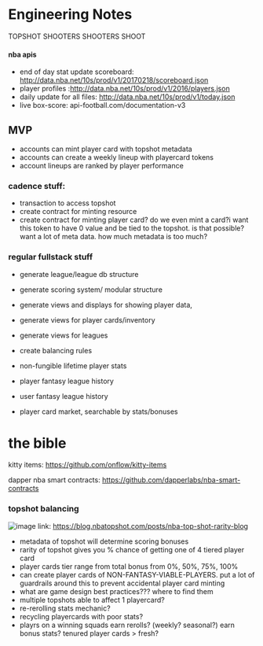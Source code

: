 # Engineering Notes

TOPSHOT SHOOTERS
SHOOTERS SHOOT

#### nba apis
- end of day stat update scoreboard: http://data.nba.net/10s/prod/v1/20170218/scoreboard.json
- player profiles :http://data.nba.net/10s/prod/v1/2016/players.json
- daily update for all files: http://data.nba.net/10s/prod/v1/today.json
- live box-score: api-football.com/documentation-v3


## MVP
- accounts can mint player card with topshot metadata
- accounts can create a weekly lineup with  playercard tokens
- account lineups are ranked by player performance


### cadence stuff:
- transaction to access topshot
- create contract for minting resource
- create contract for minting player card? do we even mint a card?i want this token to have 0 value and be tied to the topshot. is that possible? want a lot of meta data. how much metadata is too much?

### regular fullstack stuff
- generate league/league db structure
- generate scoring system/ modular structure
- generate views and displays for showing player data,
- generate views for player cards/inventory
- generate views for leagues

- create balancing rules
- non-fungible lifetime player stats
- player fantasy league history
- user fantasy league history
- player card market, searchable by stats/bonuses

# the bible
kitty items: https://github.com/onflow/kitty-items

dapper nba smart contracts: https://github.com/dapperlabs/nba-smart-contracts

### topshot balancing
![image](https://user-images.githubusercontent.com/23225108/150630916-06a00c63-965c-420f-8ba2-bfedb861296c.png)
link: https://blog.nbatopshot.com/posts/nba-top-shot-rarity-blog
- metadata of topshot will determine scoring bonuses
- rarity of topshot gives you % chance of getting one of 4 tiered player card
- player cards tier range from total bonus from 0%, 50%, 75%, 100%
- can create player cards of NON-FANTASY-VIABLE-PLAYERS. put a lot of guardrails around this to prevent accidental player card minting
- what are game design best practices??? where to find them
- multiple topshots able to affect 1  playercard?
- re-rerolling stats mechanic?
- recycling playercards with poor stats?
- playrs on a winning squads earn rerolls? (weekly? seasonal?) earn bonus stats? tenured player  cards > fresh?
